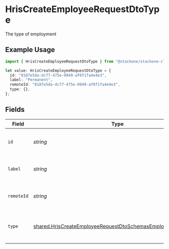 # HrisCreateEmployeeRequestDtoType

The type of employment

## Example Usage

```typescript
import { HrisCreateEmployeeRequestDtoType } from "@stackone/stackone-client-ts/sdk/models/shared";

let value: HrisCreateEmployeeRequestDtoType = {
  id: "8187e5da-dc77-475e-9949-af0f1fa4e4e3",
  label: "Permanent",
  remoteId: "8187e5da-dc77-475e-9949-af0f1fa4e4e3",
  type: {},
};
```

## Fields

| Field                                                                                                                                               | Type                                                                                                                                                | Required                                                                                                                                            | Description                                                                                                                                         | Example                                                                                                                                             |
| --------------------------------------------------------------------------------------------------------------------------------------------------- | --------------------------------------------------------------------------------------------------------------------------------------------------- | --------------------------------------------------------------------------------------------------------------------------------------------------- | --------------------------------------------------------------------------------------------------------------------------------------------------- | --------------------------------------------------------------------------------------------------------------------------------------------------- |
| `id`                                                                                                                                                | *string*                                                                                                                                            | :heavy_minus_sign:                                                                                                                                  | Unique identifier                                                                                                                                   | 8187e5da-dc77-475e-9949-af0f1fa4e4e3                                                                                                                |
| `label`                                                                                                                                             | *string*                                                                                                                                            | :heavy_minus_sign:                                                                                                                                  | The label of the employment type                                                                                                                    | Permanent                                                                                                                                           |
| `remoteId`                                                                                                                                          | *string*                                                                                                                                            | :heavy_minus_sign:                                                                                                                                  | Provider's unique identifier                                                                                                                        | 8187e5da-dc77-475e-9949-af0f1fa4e4e3                                                                                                                |
| `type`                                                                                                                                              | [shared.HrisCreateEmployeeRequestDtoSchemasEmploymentTypeType](../../../sdk/models/shared/hriscreateemployeerequestdtoschemasemploymenttypetype.md) | :heavy_minus_sign:                                                                                                                                  | The type of employment (e.g., contractor, permanent)                                                                                                | permanent                                                                                                                                           |